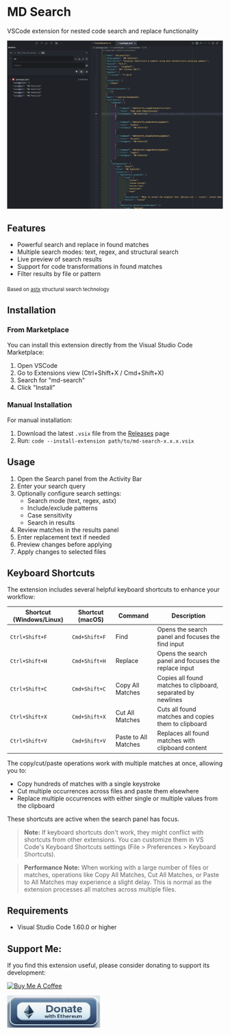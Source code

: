 # MD Search

VSCode extension for nested code search and replace functionality

![Screenshot](screenshot.png)

## Features

- Powerful search and replace in found matches
- Multiple search modes: text, regex, and structural search
- Live preview of search results
- Support for code transformations in found matches
- Filter results by file or pattern

<sub>Based on [astx](https://github.com/codemodsquad/astx) structural search technology</sub>

## Installation

### From Marketplace

You can install this extension directly from the Visual Studio Code Marketplace:

1. Open VSCode
2. Go to Extensions view (Ctrl+Shift+X / Cmd+Shift+X)
3. Search for "md-search"
4. Click "Install"

### Manual Installation

For manual installation:

1. Download the latest `.vsix` file from the [Releases](/releases) page
2. Run: `code --install-extension path/to/md-search-x.x.x.vsix`

## Usage

1. Open the Search panel from the Activity Bar
2. Enter your search query
3. Optionally configure search settings:
   - Search mode (text, regex, astx)
   - Include/exclude patterns
   - Case sensitivity
   - Search in results
4. Review matches in the results panel
5. Enter replacement text if needed
6. Preview changes before applying
7. Apply changes to selected files

## Keyboard Shortcuts

The extension includes several helpful keyboard shortcuts to enhance your workflow:

| Shortcut (Windows/Linux) | Shortcut (macOS) | Command              | Description                                                  |
| ------------------------ | ---------------- | -------------------- | ------------------------------------------------------------ |
| `Ctrl+Shift+F`           | `Cmd+Shift+F`    | Find                 | Opens the search panel and focuses the find input            |
| `Ctrl+Shift+H`           | `Cmd+Shift+H`    | Replace              | Opens the search panel and focuses the replace input         |
| `Ctrl+Shift+C`           | `Cmd+Shift+C`    | Copy All Matches     | Copies all found matches to clipboard, separated by newlines |
| `Ctrl+Shift+X`           | `Cmd+Shift+X`    | Cut All Matches      | Cuts all found matches and copies them to clipboard          |
| `Ctrl+Shift+V`           | `Cmd+Shift+V`    | Paste to All Matches | Replaces all found matches with clipboard content            |

The copy/cut/paste operations work with multiple matches at once, allowing you to:

- Copy hundreds of matches with a single keystroke
- Cut multiple occurrences across files and paste them elsewhere
- Replace multiple occurrences with either single or multiple values from the clipboard

These shortcuts are active when the search panel has focus.

> **Note:** If keyboard shortcuts don't work, they might conflict with shortcuts from other extensions. You can customize them in VS Code's Keyboard Shortcuts settings (File > Preferences > Keyboard Shortcuts).

> **Performance Note:** When working with a large number of files or matches, operations like Copy All Matches, Cut All Matches, or Paste to All Matches may experience a slight delay. This is normal as the extension processes all matches across multiple files.

## Requirements

- Visual Studio Code 1.60.0 or higher

## Support Me:

If you find this extension useful, please consider donating to support its development:

<a href="https://www.buymeacoffee.com/miki_du" target="_blank"><img src="https://cdn.buymeacoffee.com/buttons/v2/default-yellow.png" alt="Buy Me A Coffee" style="height: 60px !important;width: 217px !important;" ></a>

<a href="https://etherscan.io/address/0x1A3471C0Fa1b8512b5423d3Bd715560639AF04Ea" target="_blank"><img src="media/eth.png" alt="Donate with Ethereum" style="height: 75px !important;width: 217px !important;" ></a>
